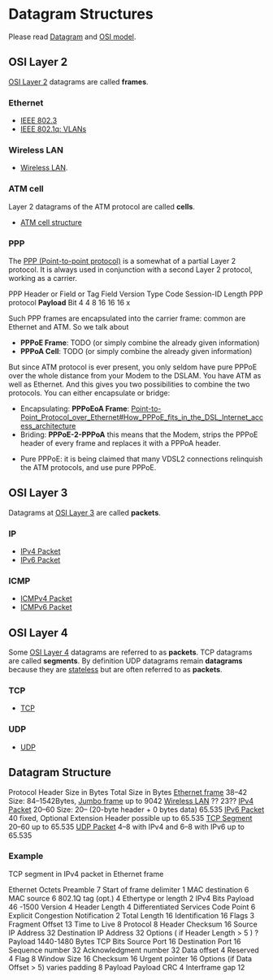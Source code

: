 # Datagram Structures

Please read [Datagram](https://en.wikipedia.org/wiki/Datagram "https://en.wikipedia.org/wiki/Datagram") and [OSI model](https://en.wikipedia.org/wiki/OSI%20model "https://en.wikipedia.org/wiki/OSI model").

## OSI Layer 2

[OSI Layer 2](https://en.wikipedia.org/wiki/OSI_model#Layer_2%3A_data_link_layer "https://en.wikipedia.org/wiki/OSI_model#Layer_2%3A_data_link_layer") datagrams are called **frames**.

### Ethernet

- [IEEE 802.3](https://en.wikipedia.org/wiki/Ethernet "https://en.wikipedia.org/wiki/Ethernet")
- [IEEE 802.1q: VLANs](https://en.wikipedia.org/wiki/IEEE%20802.1Q "https://en.wikipedia.org/wiki/IEEE 802.1Q")

### Wireless LAN

- [Wireless LAN](https://en.wikipedia.org/wiki/Wireless_lan "https://en.wikipedia.org/wiki/Wireless_lan").

### ATM cell

Layer 2 datagrams of the ATM protocol are called **cells**.

- [ATM cell structure](https://en.wikipedia.org/wiki/Asynchronous_Transfer_Mode#Structure_of_an_ATM_cell "https://en.wikipedia.org/wiki/Asynchronous_Transfer_Mode#Structure_of_an_ATM_cell")

### PPP

The [PPP (Point-to-point protocol)](https://en.wikipedia.org/wiki/Point-to-point%20protocol "https://en.wikipedia.org/wiki/Point-to-point protocol") is a somewhat of a partial Layer 2 protocol. It is always used in conjunction with a second Layer 2 protocol, working as a carrier.

PPP Header or Field or Tag Field Version Type Code Session-ID Length PPP protocol **Payload** Bit 4 4 8 16 16 16 x

Such PPP frames are encapsulated into the carrier frame: common are Ethernet and ATM. So we talk about

- **PPPoE Frame**: TODO (or simply combine the already given information)
- **PPPoA Cell**: TODO (or simply combine the already given information)

But since ATM protocol is ever present, you only seldom have pure PPPoE over the whole distance from your Modem to the DSLAM. You have ATM as well as Ethernet. And this gives you two possibilities to combine the two protocols. You can either encapsulate or bridge:

- Encapsulating: **PPPoEoA Frame**: [Point-to-Point\_Protocol\_over\_Ethernet#How\_PPPoE\_fits\_in\_the\_DSL\_Internet\_access\_architecture](https://en.wikipedia.org/wiki/Point-to-Point_Protocol_over_Ethernet#How_PPPoE_fits_in_the_DSL_Internet_access_architecture "https://en.wikipedia.org/wiki/Point-to-Point_Protocol_over_Ethernet#How_PPPoE_fits_in_the_DSL_Internet_access_architecture")
- Briding: **PPPoE-2-PPPoA** this means that the Modem, strips the PPPoE header of every frame and replaces it with a PPPoA header.

<!--THE END-->

- Pure PPPoE: it is being claimed that many VDSL2 connections relinquish the ATM protocols, and use pure PPPoE.

## OSI Layer 3

Datagrams at [OSI Layer 3](https://en.wikipedia.org/wiki/OSI_model#Layer_3%3A_network_layer "https://en.wikipedia.org/wiki/OSI_model#Layer_3%3A_network_layer") are called **packets**.

### IP

- [IPv4 Packet](https://en.wikipedia.org/wiki/IPv4#Packet_structure "https://en.wikipedia.org/wiki/IPv4#Packet_structure")
- [IPv6 Packet](https://en.wikipedia.org/wiki/IPv6%20packet "https://en.wikipedia.org/wiki/IPv6 packet")

### ICMP

- [ICMPv4 Packet](https://en.wikipedia.org/wiki/Internet%20Control%20Message%20Protocol "https://en.wikipedia.org/wiki/Internet Control Message Protocol")
- [ICMPv6 Packet](https://en.wikipedia.org/wiki/ICMPv6 "https://en.wikipedia.org/wiki/ICMPv6")

## OSI Layer 4

Some [OSI Layer 4](https://en.wikipedia.org/wiki/OSI_model#Layer_4%3A_transport_layer "https://en.wikipedia.org/wiki/OSI_model#Layer_4%3A_transport_layer") datagrams are referred to as **packets**. TCP datagrams are called **segments**. By definition UDP datagrams remain **datagrams** because they are [stateless](https://en.wikipedia.org/wiki/Stateless_protocol "https://en.wikipedia.org/wiki/Stateless_protocol") but are often referred to as **packets**.

### TCP

- [TCP](https://en.wikipedia.org/wiki/Transmission_Control_Protocol "https://en.wikipedia.org/wiki/Transmission_Control_Protocol")

### UDP

- [UDP](https://en.wikipedia.org/wiki/User_Datagram_Protocol "https://en.wikipedia.org/wiki/User_Datagram_Protocol")

## Datagram Structure

Protocol Header Size in Bytes Total Size in Bytes [Ethernet frame](https://en.wikipedia.org/wiki/Ethernet%20frame#Structure "https://en.wikipedia.org/wiki/Ethernet frame#Structure") 38–42 Size: 84–1542Bytes, [Jumbo frame](https://en.wikipedia.org/wiki/Jumbo%20frame "https://en.wikipedia.org/wiki/Jumbo frame") up to 9042 [Wireless LAN](https://en.wikipedia.org/wiki/IEEE%20802.11#Frames "https://en.wikipedia.org/wiki/IEEE 802.11#Frames") ?? 23?? [IPv4 Packet](https://en.wikipedia.org/wiki/IPv4#Packet_structure "https://en.wikipedia.org/wiki/IPv4#Packet_structure") 20–60 Size: 20– (20-byte header + 0 bytes data) 65.535 [IPv6 Packet](https://en.wikipedia.org/wiki/IPv6%20packet "https://en.wikipedia.org/wiki/IPv6 packet") 40 fixed, Optional Extension Header possible up to 65.535 [TCP Segment](https://en.wikipedia.org/wiki/Transmission_Control_Protocol#TCP_segment_structure "https://en.wikipedia.org/wiki/Transmission_Control_Protocol#TCP_segment_structure") 20–60 up to 65.535 [UDP Packet](https://en.wikipedia.org/wiki/User_Datagram_Protocol#Packet_structure "https://en.wikipedia.org/wiki/User_Datagram_Protocol#Packet_structure") 4–8 with IPv4 and 6–8 with IPv6 up to 65.535

### Example

TCP segment in IPv4 packet in Ethernet frame

Ethernet Octets Preamble 7 Start of frame delimiter 1 MAC destination 6 MAC source 6 802.1Q tag (opt.) 4 Ethertype or length 2 IPv4 Bits Payload 46 -1500 Version 4 Header Length 4 Differentiated Services Code Point 6 Explicit Congestion Notification 2 Total Length 16 Identification 16 Flags 3 Fragment Offset 13 Time to Live 8 Protocol 8 Header Checksum 16 Source IP Address 32 Destination IP Address 32 Options ( if Header Length &gt; 5 ) ? Payload 1440-1480 Bytes TCP Bits Source Port 16 Destination Port 16 Sequence number 32 Acknowledgment number 32 Data offset 4 Reserved 4 Flag 8 Window Size 16 Checksum 16 Urgent pointer 16 Options (if Data Offset &gt; 5) varies padding 8 Payload Payload CRC 4 Interframe gap 12
